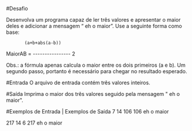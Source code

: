 #Desafio

Desenvolva um programa capaz de ler três valores e apresentar o maior deles e adicionar a mensagem “ eh o maior”. Use a seguinte forma como base:

           (a+b+abs(a-b))
MaiorAB = ----------------
                 2

Obs.: a fórmula apenas calcula o maior entre os dois primeiros (a e b). Um segundo passo, portanto é necessário para chegar no resultado esperado.

#Entrada
O arquivo de entrada contém três valores inteiros.

#Saída
Imprima o maior dos três valores seguido pela mensagem " eh o maior".


#Exemplos de Entrada | Exemplos de Saída
7 14 106                   106 eh o maior

217 14 6                   217 eh o maior